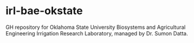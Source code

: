 # irl-bae-okstate
GH repository for Oklahoma State University Biosystems and Agricultural Engineering Irrigation Research Laboratory, managed by Dr. Sumon Datta.
